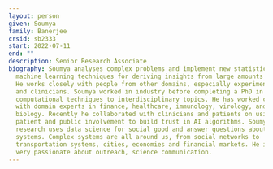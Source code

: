 ```yaml
---
layout: person
given: Soumya
family: Banerjee
crsid: sb2333
start: 2022-07-11
end: ""
description: Senior Research Associate
biography: Soumya analyses complex problems and implement new statistical and
  machine learning techniques for deriving insights from large amounts of data.
  He works closely with people from other domains, especially experimentalists
  and clinicians. Soumya worked in industry before completing a PhD in applying
  computational techniques to interdisciplinary topics. He has worked closely
  with domain experts in finance, healthcare, immunology, virology, and cell
  biology. Recently he collaborated with clinicians and patients on using
  patient and public involvement to build trust in AI algorithms. Soumya's
  research uses data science for social good and answer questions about complex
  systems. Complex systems are all around us, from social networks to
  transportation systems, cities, economies and financial markets. He is also
  very passionate about outreach, science communication.
---
```

